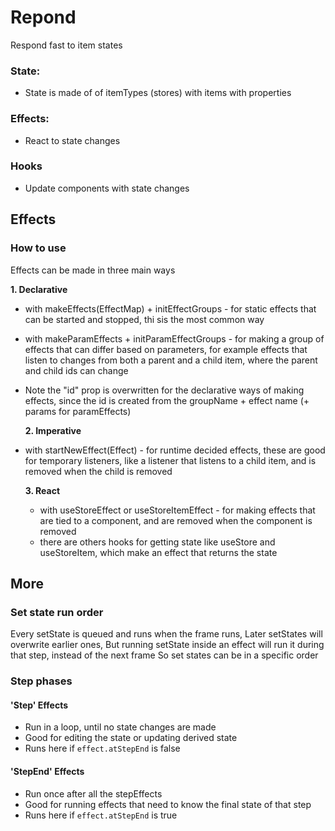 # Repond

Respond fast to item states

### State:

- State is made of of itemTypes (stores) with items with properties

### Effects:

- React to state changes

### Hooks

- Update components with state changes

## Effects

### How to use

Effects can be made in three main ways

**1. Declarative**

- with makeEffects(EffectMap) + initEffectGroups - for static effects that can be started and stopped, thi sis the most common way
- with makeParamEffects + initParamEffectGroups - for making a group of effects that can differ based on parameters, for example effects that listen to changes from both a parent and a child item, where the parent and child ids can change
- Note the "id" prop is overwritten for the declarative ways of making effects, since the id is created from the groupName + effect name (+ params for paramEffects)

  **2. Imperative**

- with startNewEffect(Effect) - for runtime decided effects, these are good for temporary listeners, like a listener that listens to a child item, and is removed when the child is removed

  **3. React**

  - with useStoreEffect or useStoreItemEffect - for making effects that are tied to a component, and are removed when the component is removed
  - there are others hooks for getting state like useStore and useStoreItem, which make an effect that returns the state

## More

### Set state run order

Every setState is queued and runs when the frame runs,
Later setStates will overwrite earlier ones,
But running setState inside an effect will run it during that step, instead of the next frame
So set states can be in a specific order

### Step phases

#### 'Step' Effects

- Run in a loop, until no state changes are made
- Good for editing the state or updating derived state
- Runs here if `effect.atStepEnd` is false

#### 'StepEnd' Effects

- Run once after all the stepEffects
- Good for running effects that need to know the final state of that step
- Runs here if `effect.atStepEnd` is true
